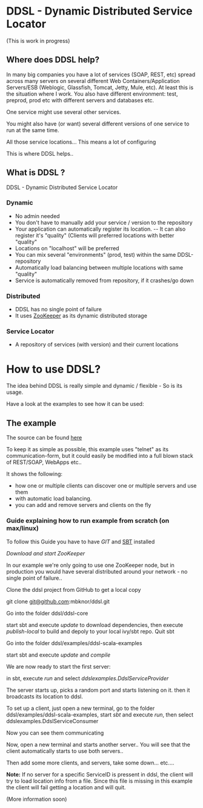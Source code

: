 DDSL - Dynamic Distributed Service Locator
===================

(This is work in progress)


Where does DDSL help?
-------------------------

In many big companies you have a lot of services (SOAP, REST, etc) spread across many servers on 
several different Web Containers/Application Servers/ESB (Weblogic, Glassfish, Tomcat, Jetty, Mule, etc).
At least this is the situation where I work. You also have different environment:
test, preprod, prod etc with different servers and databases etc.

One service might use several other services.

You might also have (or want) several different versions of one service to run at the same time.

All those service locations... This means a lot of configuring

This is where DDSL helps..


What is DDSL ?
------------------

DDSL - Dynamic Distributed Service Locator


### Dynamic ###

- No admin needed
- You don't have to manually add your service / version to the repository
- Your application can automatically register its location.
-- It can also register it's "quality" (Clients will preferred locations with better "quality"
- Locations on "localhost" will be preferred
- You can mix several "environments" (prod, test) within the same DDSL-repository
- Automatically load balancing between multiple locations with same "quality"
- Service is automatically removed from repository, if it crashes/go down

### Distributed ###

- DDSL has no single point of failure
- It uses [ZooKeeper](https://hadoop.apache.org/zookeeper/) as its dynamic distributed storage

### Service Locator ###

- A repository of services (with version) and their current locations

How to use DDSL?
====================

The idea behind DDSL is really simple and dynamic / flexible - So is its usage.

Have a look at the examples to see how it can be used:

The example
--------------------
The source can be found [here](https://github.com/mbknor/ddsl/tree/master/examples/ddsl-scala-examples/src/main/scala/ddslexamples)

To keep it as simple as possible, this example uses "telnet" as its communication-form, but it could easily be modified
into a full blown stack of REST/SOAP, WebApps etc..

It shows the following:
* how one or multiple clients can discover one or multiple servers and use them
* with automatic load balancing.
* you can add and remove servers and clients on the fly

### Guide explaining how to run example from scratch (on max/linux) ###

To follow this Guide you have to have *GIT* and [SBT](https://code.google.com/p/simple-build-tool/) installed

*Download and start ZooKeeper*

In our example we're only going to use one ZooKeeper node, but in production you would have several distributed around your network - no single point of failure..

Clone the ddsl project from GitHub to get a local copy

  git clone git@github.com:mbknor/ddsl.git

Go into the folder ddsl/ddsl-core

start sbt and execute *update* to download dependencies, then execute *publish-local* to build and depoly to your local ivy/sbt repo. Quit sbt

Go into the folder ddsl/examples/ddsl-scala-examples

start sbt and execute *update* and *compile*

We are now ready to start the first server:

in sbt, execute *run* and select *ddslexamples.DdslServiceProvider*

The server starts up, picks a random port and starts listening on it. then it broadcasts its location to ddsl.

To set up a client, just open a new terminal, go to the folder ddsl/examples/ddsl-scala-examples, start *sbt* and execute *run*, then select ddslexamples.DdslServiceConsumer

Now you can see them communicating

Now, open a new terminal and starts another server.. You will see that the client automatically starts to use both servers..

Then add some more clients, and servers, take some down... etc....

**Note:** If no server for a specific ServiceID is pressent in ddsl, the client will try to load location info from a file. Since this file is missing in this example the client will fail getting a location and will quit.


(More information soon)
